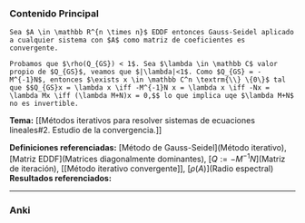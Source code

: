 ### Contenido Principal

```ad-proposition
Sea $A \in \mathbb R^{n \times n}$ EDDF entonces Gauss-Seidel aplicado a cualquier sistema con $A$ como matriz de coeficientes es convergente.
```

```ad-proof
Probamos que $\rho(Q_{GS}) < 1$. Sea $\lambda \in \mathbb C$ valor propio de $Q_{GS}$, veamos que $|\lambda|<1$. Como $Q_{GS} = -M^{-1}N$, entonces $\exists x \in \mathbb C^n \textrm{\\} \{0\}$ tal que $$Q_{GS}x = \lambda x \iff -M^{-1}N x = \lambda x \iff -Nx = \lambda Mx \iff (\lambda M+N)x = 0,$$ lo que implica uqe $\lambda M+N$ no es invertible.
```

**Tema:** [[Métodos iterativos para resolver sistemas de ecuaciones lineales#2. Estudio de la convergencia.]]

**Definiciones referenciadas:** [Método de Gauss-Seidel](Método iterativo), [Matriz EDDF](Matrices diagonalmente dominantes), [$Q := -M^{-1}N$](Matriz de iteración), [[Método iterativo convergente]], [$\rho(A)$](Radio espectral)
**Resultados referenciados:**

---
### Anki
